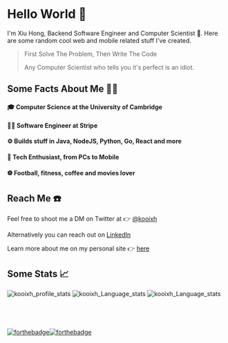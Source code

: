 # Hello World 👋

I'm Xiu Hong, Backend Software Engineer and Computer Scientist 🚀. Here are some random cool web and mobile related stuff I've created. 


> First Solve The Problem, Then Write The Code
> 
> Any Computer Scientist who tells you it's perfect is an idiot.

## Some Facts About Me 🙋‍♂️
#### 🎓 Computer Science at the University of Cambridge
#### 👨‍💻 Software Engineer at Stripe
#### ⚙️ Builds stuff in Java, NodeJS, Python, Go, React and more
#### 📱 Tech Enthusiast, from PCs to Mobile
#### ⚽️ Football, fitness, coffee and movies lover

## Reach Me ☎️
Feel free to shoot me a DM on Twitter at 👉 [@kooixh](https://twitter.com/kooixh)

Alternatively you can reach out on [LinkedIn](https://www.linkedin.com/in/kooixh/) 

Learn more about me on my personal site 👉 [here](https://kooixiuhong.com)

## Some Stats 📈
![kooixh_profile_stats](https://github-readme-stats.vercel.app/api?username=kooixh&count_private=true&show_icons=true&theme=tokyonight) 
![kooixh_Language_stats](https://github-readme-stats.vercel.app/api/top-langs/?username=kooixh&langs_count=4&count_private=true&layout=compact&theme=tokyonight)
![kooixh_Language_stats](https://github-readme-streak-stats.herokuapp.com/?user=kooixh&theme=black-ice&stroke=0000&background=0D1117&ring=e05397&fire=e05397&currStreakLabel=e05397)


## <br> 

[![forthebadge](https://forthebadge.com/images/badges/built-with-love.svg)](https://forthebadge.com)[![forthebadge](https://forthebadge.com/images/badges/for-you.svg)](https://forthebadge.com)
